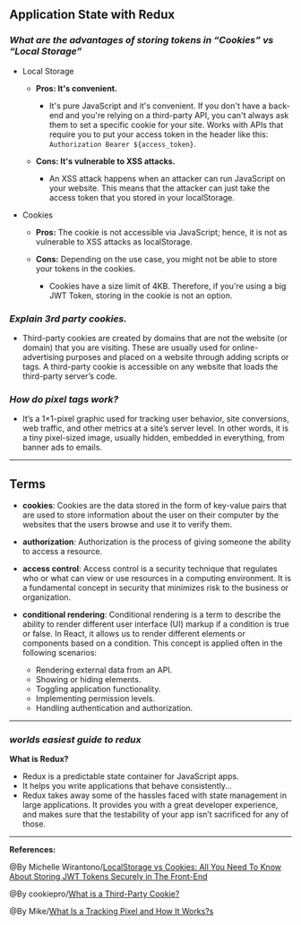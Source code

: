 ## **Application State with Redux**


### ***What are the advantages of storing tokens in “Cookies” vs “Local Storage”***

- Local Storage
   - **Pros: It's convenient.**

     - It's pure JavaScript and it's convenient. If you don't have a back-end and you're relying on a third-party API, you can't always ask them to set a specific cookie for your site.
Works with APIs that require you to put your access token in the header like this: `Authorization Bearer ${access_token}`.

  - **Cons: It's vulnerable to XSS attacks.**

     - An XSS attack happens when an attacker can run JavaScript on your website. This means that the attacker can just take the access token that you stored in your localStorage.

- Cookies
   - **Pros:** The cookie is not accessible via JavaScript; hence, it is not as vulnerable to XSS attacks as localStorage.

    - **Cons:** Depending on the use case, you might not be able to store your tokens in the cookies.

      - Cookies have a size limit of 4KB. Therefore, if you're using a big JWT Token, storing in the cookie is not an option.


### ***Explain 3rd party cookies.***

- Third-party cookies are created by domains that are not the website (or domain) that you are visiting. These are usually used for online-advertising purposes and placed on a website through adding scripts or tags. A third-party cookie is accessible on any website that loads the third-party server’s code.

### ***How do pixel tags work?***

- It’s a 1×1-pixel graphic used for tracking user behavior, site conversions, web traffic, and other metrics at a site’s server level. In other words, it is a tiny pixel-sized image, usually hidden, embedded in everything, from banner ads to emails.



-------------------------------------------------------------


## **Terms**

- **cookies**: Cookies are the data stored in the form of key-value pairs that are used to store information about the user on their computer by the websites that the users browse and use it to verify them.

- **authorization**: Authorization is the process of giving someone the ability to access a resource.

- **access control**: Access control is a security technique that regulates who or what can view or use resources in a computing environment. It is a fundamental concept in security that minimizes risk to the business or organization.

- **conditional rendering**: Conditional rendering is a term to describe the ability to render different user interface (UI) markup if a condition is true or false. In React, it allows us to render different elements or components based on a condition. This concept is applied often in the following scenarios:

   - Rendering external data from an API.
   - Showing or hiding elements.
   - Toggling application functionality.
   - Implementing permission levels.
   - Handling authentication and authorization.


----------------------------------------------

### ***worlds easiest guide to redux***

**What is Redux?**

  - Redux is a predictable state container for JavaScript apps.
  - It helps you write applications that behave consistently…
  - Redux takes away some of the hassles faced with state management in large applications. It provides you with a great developer experience, and makes sure that the testability of your app isn’t sacrificed for any of those.

-----------------------------------------------

**References:**

@By Michelle Wirantono/[LocalStorage vs Cookies: All You Need To Know About Storing JWT Tokens Securely in The Front-End](https://dev.to/cotter/localstorage-vs-cookies-all-you-need-to-know-about-storing-jwt-tokens-securely-in-the-front-end-15id) 

@By cookiepro/[What is a Third-Party Cookie?](https://www.cookiepro.com/knowledge/what-is-a-third-party-cookie/)

@By Mike/[What Is a Tracking Pixel and How It Works?s](https://whatagraph.com/blog/articles/tracking-pixel)

